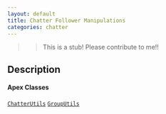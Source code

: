 ```yaml
---
layout: default
title: Chatter Follower Manipulations
categories: chatter
---
```


>>This is a stub!  Please contribute to me!!

Description
----------------

#### Apex Classes

[`ChatterUtils`](/api/ChatterUtils)
[`GroupUtils`](/api/GroupUtils)
